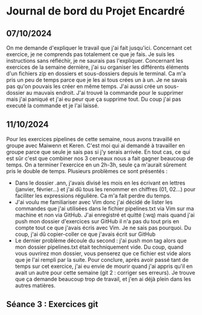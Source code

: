 # Journal de bord du Projet Encardré

## 07/10/2024
On me demande d'expliquer le travail que j'ai fait jusqu'ici. Concernant cet exercice, je ne comprends pas totalement ce que je fais. Je suis les instructions sans réfléchir, je ne saurais pas l'expliquer. Concernant les exercices de la semaine  dernière, j'ai su organiser les différents éléments d'un fichiers zip en dossiers et sous-dossiers depuis le terminal. Ca m'a pris un peu de temps parce que je les ai tous crées un à un. Je ne savais pas qu'on pouvais les créer en même temps. J'ai aussi crée un sous-dossier au mauvais endroit. J'ai trouvé la commande pour le supprimer mais j'ai paniqué et j'ai eu peur que ça supprime tout. Du coup j'ai pas executé la commande et je l'ai laissé. 

## 11/10/2024
Pour les exercices pipelines de cette semaine, nous avons travaillé en groupe avec Maiwenn et Keren. C'est moi qui ai demandé à travailler en groupe parce que seule je sais pas si j'y serais arrivée. En tout cas, ce qui est sûr c'est que combiner nos 3 cerveaux nous a fait gagner beaucoup de temps. On a terminer l'exercice en un 2h-3h, seule ça m'aurait sûrement pris le double de temps. Plusieurs problèmes ce sont présentés :
- Dans le dossier .ann, j'avais divisé les mois en les écrivant en lettres (janvier, février...) et j'ai dû tous les renommer en chiffres (01, 02...) pour faciliter les expressions régulière. Ca m'a fait perdre du temps.
- J'ai voulu me familiariser avec Vim donc j'ai décidé de lister les commandes que j'ai utilisées dans le fichier pipelines.txt via Vim sur ma machine et non via GitHub. J'ai enregistré et quitté (:wq) mais quand j'ai push mon dossier d'exercices sur GitHub il n'a pas du tout pris en compte tout ce que j'avais écris avec Vim. Je ne sais pas pourquoi. Du coup, j'ai dû copier-coller ce que j'avais écrit sur GitHub
- Le dernier problème découle du second : j'ai push mon tag alors que mon dossier pipelines.txt était techniquement vide. Du coup, quand vous ouvrirez mon dossier, vous penserez que ce fichier est vide alors que je l'ai rempli par la suite.
Pour conclure, après avoir passé tant de temps sur cet exercice, j'ai eu envie de mourir quand j'ai appris qu'il en avait un autre pour cette semaine (git 2 : corriger ses erreurs). Je trouve que ça demande beaucoup trop de travail, et j'en ai déjà plein dans les autres matières.

## Séance 3 : Exercices git


